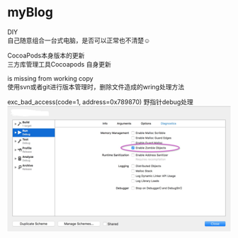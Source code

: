 # myBlog
DIY   	
	自己随意组合一台式电脑，是否可以正常也不清楚☺


CocoaPods本身版本的更新			
	三方库管理工具Cocoapods 自身更新
	

is missing from working copy		
	使用svn或者git进行版本管理时，删除文件造成的wring处理方法
	

exc_bad_access(code=1, address=0x789870)
	野指针debug处理
![image](https://github.com/zihuyinsi/myBlog/blob/master/Resource/exc_bad_access_Image_1.png)
